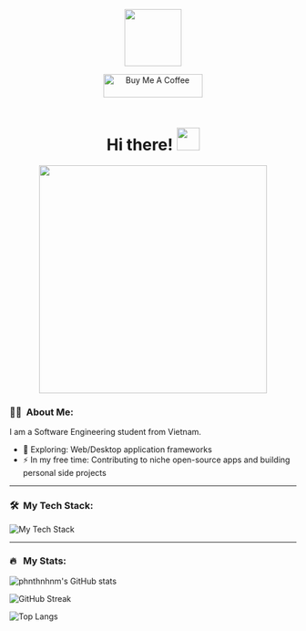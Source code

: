 <p align="center"><img src="https://i.giphy.com/media/v1.Y2lkPTc5MGI3NjExbW8zcGV1aWx1NjFqMXY1d3BrdDdlbDJraDNrMGV2OWQzaGIzM2dwdCZlcD12MV9pbnRlcm5hbF9naWZfYnlfaWQmY3Q9dHM/Uaxj062PavgqZRhVkS/giphy.gif" width="100"/></p>

<p align="center"><a href="https://www.buymeacoffee.com/phnthnhnm" target="_blank"><img src="https://cdn.buymeacoffee.com/buttons/default-orange.png" alt="Buy Me A Coffee" height="41" width="174"></a></p>

<p align="center"><img src="https://komarev.com/ghpvc/?username=phnthnhnm&style=flat-square&color=blue" alt=""></p>

<h1 align="center">Hi there! <img src="https://i.giphy.com/media/v1.Y2lkPTc5MGI3NjExeHBtY3FkbzB1ZWxlNWF1bG45ejQ2M3ZlNWI4bDA4NDhneXUwd3Y5ciZlcD12MV9pbnRlcm5hbF9naWZfYnlfaWQmY3Q9cw/hvRJCLFzcasrR4ia7z/giphy.gif" width="40"></h1>

<p align="center"><img src="https://i.giphy.com/media/v1.Y2lkPTc5MGI3NjExbnJseHJ6cW5nejVjazVlaW5tNGtwcnMzdHh4YnlpaWp0enUyMjI5diZlcD12MV9pbnRlcm5hbF9naWZfYnlfaWQmY3Q9cw/Zebztgv7jmkoLe1DoY/giphy.gif" width="400" height="400"  /></p>

### :man_technologist: &nbsp;About Me:

I am a Software Engineering student from Vietnam.

- 🌱 Exploring: Web/Desktop application frameworks
- ⚡ In my free time: Contributing to niche open-source apps and building personal side projects

---

### 🛠 &nbsp;My Tech Stack:

![My Tech Stack](https://github-readme-tech-stack.vercel.app/api/cards?fontWeight=normal&lineCount=1&theme=catppuccin_mocha&bg=%231e1e2e&badge=%23181825&border=%236c7086&titleColor=%2394e2d5&line1=blazor%2CBlazor%2C512BD4%3B.net%2C.NET%2C512BD4%3Bpostgresql%2CPostgreSQL%2C4169E1%3B&width=408&hideTitle=true)

---

### 🔥 &nbsp; My Stats:

![phnthnhnm's GitHub stats](https://github-readme-stats-phi-olive-19.vercel.app/api?username=phnthnhnm&show_icons=true&hide_title=true&show=reviews,discussions_started,discussions_answered,prs_merged,prs_merged_percentage&theme=catppuccin_mocha&card_width=408&hide_rank=true)

![GitHub Streak](https://streak-stats.demolab.com?user=phnthnhnm&theme=catppuccin-mocha&card_width=408&card_height=200)

![Top Langs](https://github-readme-stats-phi-olive-19.vercel.app/api/top-langs/?username=phnthnhnm&layout=compact&theme=catppuccin_mocha&card_width=408)
